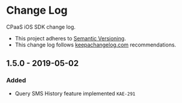 # Change Log

CPaaS iOS SDK change log.

- This project adheres to [Semantic Versioning](http://semver.org/).
- This change log follows [keepachangelog.com](http://keepachangelog.com/) recommendations.

## 1.5.0 - 2019-05-02

### Added
- Query SMS History feature implemented `KAE-291`
